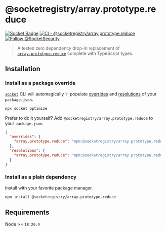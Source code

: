 # @socketregistry/array.prototype.reduce

[![Socket Badge](https://socket.dev/api/badge/npm/package/@socketregistry/array.prototype.reduce)](https://socket.dev/npm/package/@socketregistry/array.prototype.reduce)
[![CI - @socketregistry/array.prototype.reduce](https://github.com/SocketDev/socket-registry/actions/workflows/test.yml/badge.svg)](https://github.com/SocketDev/socket-registry/actions/workflows/test.yml)
[![Follow @SocketSecurity](https://img.shields.io/twitter/follow/SocketSecurity?style=social)](https://twitter.com/SocketSecurity)

> A tested zero dependency drop-in replacement of
> [`array.prototype.reduce`](https://socket.dev/npm/package/array.prototype.reduce)
> complete with TypeScript types.

## Installation

### Install as a package override

[`socket`](https://socket.dev/npm/package/socket) CLI will automagically ✨
populate
[overrides](https://docs.npmjs.com/cli/v9/configuring-npm/package-json#overrides)
and [resolutions](https://yarnpkg.com/configuration/manifest#resolutions) of
your `package.json`.

```sh
npx socket optimize
```

Prefer to do it yourself? Add `@socketregistry/array.prototype.reduce` to your
`package.json`.

```json
{
  "overrides": {
    "array.prototype.reduce": "npm:@socketregistry/array.prototype.reduce@^1"
  },
  "resolutions": {
    "array.prototype.reduce": "npm:@socketregistry/array.prototype.reduce@^1"
  }
}
```

### Install as a plain dependency

Install with your favorite package manager.

```sh
npm install @socketregistry/array.prototype.reduce
```

## Requirements

Node >= `18.20.4`

